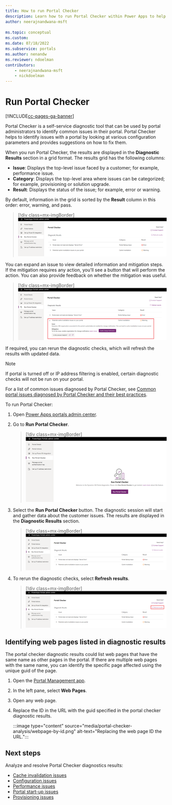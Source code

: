 ```yaml
---
title: How to run Portal Checker
description: Learn how to run Portal Checker within Power Apps to help you identify common problems within your portal and get suggestions on how to fix them.
author: neerajnandwana-msft

ms.topic: conceptual
ms.custom: 
ms.date: 07/18/2022
ms.subservice: portals
ms.author: nenandw
ms.reviewer: ndoelman
contributors:
    - neerajnandwana-msft
    - nickdoelman
---
```


# Run Portal Checker


[!INCLUDE[cc-pages-ga-banner](../../../includes/cc-pages-ga-banner.md)]

Portal Checker is a self-service diagnostic tool that can be used by portal administrators to identify common issues in their portal. Portal Checker helps to identify issues with a portal by looking at various configuration parameters and provides suggestions on how to fix them.

When you run Portal Checker, the results are displayed in the **Diagnostic Results** section in a grid format. The results grid has the following columns:

- **Issue**: Displays the top-level issue faced by a customer; for example, performance issue.
- **Category**: Displays the top-level area where issues can be categorized; for example, provisioning or solution upgrade.
- **Result**: Displays the status of the issue; for example, error or warning.

By default, information in the grid is sorted by the **Result** column in this order: error, warning, and pass.

> [!div class=mx-imgBorder]
> ![Diagnostic results.](../media/diagnostic-results.png "Diagnostic results")

You can expand an issue to view detailed information and mitigation steps. If the mitigation requires any action, you'll see a button that will perform the action. You can also provide feedback on whether the mitigation was useful.

> [!div class=mx-imgBorder]
> ![Expand an issue in diagnostic results.](../media/diagnostic-results-issue-expand.png "Expand an issue in diagnostic results")

If required, you can rerun the diagnostic checks, which will refresh the results with updated data.

> [!NOTE]
> If portal is turned off or IP address filtering is enabled, certain diagnostic checks will not be run on your portal.

For a list of common issues diagnosed by Portal Checker, see [Common portal issues diagnosed by Portal Checker and their best practices](/dynamics365/customer-engagement/portals/portal-faq).

To run Portal Checker:

1. Open [Power Apps portals admin center](admin-overview.md).

1. Go to **Run Portal Checker**.

    > [!div class=mx-imgBorder]
    > ![Run Portal Checker.](../media/run-diagnostics.png "Run Portal Checker")

1. Select the **Run Portal Checker** button. The diagnostic session will start and gather data about the customer issues. The results are displayed in the **Diagnostic Results** section.

    > [!div class=mx-imgBorder]
    > ![Diagnostic results.](../media/diagnostic-results.png "Diagnostic results")

1. To rerun the diagnostic checks, select **Refresh results**.

    > [!div class=mx-imgBorder]
    > ![Refresh diagnostic results.](../media/diagnostic-results-refresh.png "Refresh diagnostic results")

## Identifying web pages listed in diagnostic results

The portal checker diagnostic results could list web pages that have the same name as other pages in the portal. If there are multiple web pages with the same name, you can identify the specific page affected using the unique guid of the page.

1. Open the [Portal Management app](../configure/configure-portal.md).
1. In the left pane, select **Web Pages**.
1. Open any web page.
1. Replace the ID in the URL with the guid specified in the portal checker diagnostic results.

    :::image type="content" source="media/portal-checker-analysis/webpage-by-id.png" alt-text="Replacing the web page ID the URL.":::

## Next steps

Analyze and resolve Portal Checker diagnostics results:
- [Cache invalidation issues](portal-checker-cache-invalidation.md)
- [Configuration issues](portal-checker-configuration-issues.md)
- [Performance issues](portal-checker-performance.md)
- [Portal start-up issues](portal-checker-startup-issue.md)
- [Provisioning issues](portal-checker-provisioning-issues.md)

